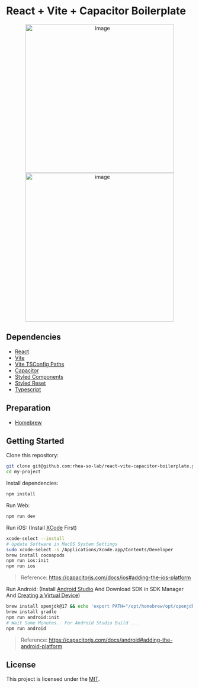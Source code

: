 # React + Vite + Capacitor Boilerplate

<p align="center">
  
<img height="400" alt="image" src="https://github.com/rhea-so-lab/react-vite-capacitor-boilerplate/assets/25793226/1385c2a2-1cce-4b84-94ed-d3ea01aa1c3a">
<img height="400" alt="image" src="https://github.com/rhea-so-lab/react-vite-capacitor-boilerplate/assets/25793226/86a36726-2a8f-4c4e-8fe3-b496c337c2fb">

</p>
  
## Dependencies

- [React](https://github.com/facebook/react)
- [Vite](https://github.com/vitejs/vite)
- [Vite TSConfig Paths](https://github.com/aleclarson/vite-tsconfig-paths)
- [Capacitor](https://github.com/ionic-team/capacitor)
- [Styled Components](https://github.com/styled-components/styled-components)
- [Styled Reset](https://github.com/zacanger/styled-reset)
- [Typescript](https://github.com/microsoft/TypeScript)

## Preparation

- [Homebrew](https://brew.sh/)

## Getting Started

Clone this repository:

```sh
git clone git@github.com:rhea-so-lab/react-vite-capacitor-boilerplate.git my-project
cd my-project
```

Install dependencies:

```sh
npm install
```

Run Web:

```sh
npm run dev
```

Run iOS: (Install [XCode](https://developer.apple.com/kr/xcode/) First)

```sh
xcode-select --install
# Update Software in MacOS System Settings
sudo xcode-select -s /Applications/Xcode.app/Contents/Developer
brew install cocoapods
npm run ios:init
npm run ios
```

> Reference: https://capacitorjs.com/docs/ios#adding-the-ios-platform

Run Android: (Install [Android Studio](https://developer.android.com/studio) And Download SDK in SDK Manager And [Creating a Virtual Device](https://developer.android.com/studio/run/managing-avds))

```sh
brew install openjdk@17 && echo 'export PATH="/opt/homebrew/opt/openjdk@17/bin:$PATH"' >> ~/.zshrc
brew install gradle
npm run android:init
# Wait Some Minutes.. For Android Studio Build ...
npm run android
```

> Reference: https://capacitorjs.com/docs/android#adding-the-android-platform

## License

This project is licensed under the [MIT](./LICENSE).
